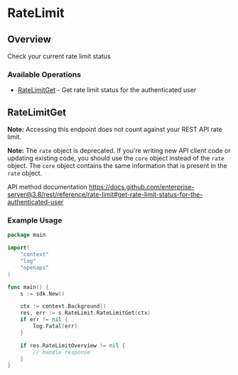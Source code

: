 # RateLimit

## Overview

Check your current rate limit status

### Available Operations

* [RateLimitGet](#ratelimitget) - Get rate limit status for the authenticated user

## RateLimitGet

**Note:** Accessing this endpoint does not count against your REST API rate limit.

**Note:** The `rate` object is deprecated. If you're writing new API client code or updating existing code, you should use the `core` object instead of the `rate` object. The `core` object contains the same information that is present in the `rate` object.

API method documentation
<https://docs.github.com/enterprise-server@3.8/rest/reference/rate-limit#get-rate-limit-status-for-the-authenticated-user>

### Example Usage

```go
package main

import(
	"context"
	"log"
	"openapi"
)

func main() {
    s := sdk.New()

    ctx := context.Background()
    res, err := s.RateLimit.RateLimitGet(ctx)
    if err != nil {
        log.Fatal(err)
    }

    if res.RateLimitOverview != nil {
        // handle response
    }
}
```
